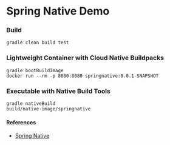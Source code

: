 # Spring Native Demo

### Build
```
gradle clean build test
```

### Lightweight Container with Cloud Native Buildpacks
```
gradle bootBuildImage
docker run --rm -p 8080:8080 springnative:0.0.1-SNAPSHOT
```

### Executable with Native Build Tools
```
gradle nativeBuild
build/native-image/springnative
```

#### References
* [Spring Native](https://docs.spring.io/spring-native/docs/0.11.1/reference/htmlsingle/#overview)